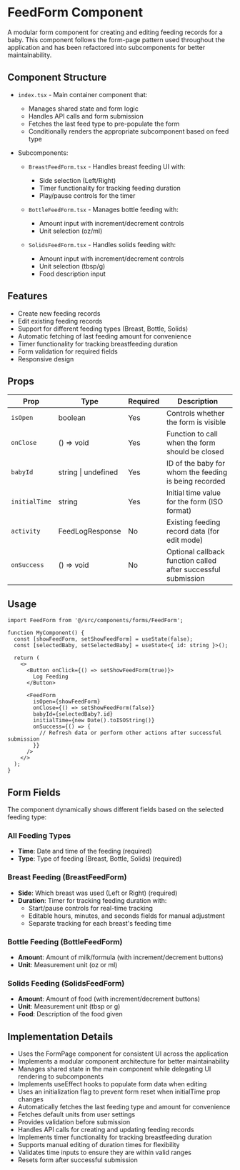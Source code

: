 # FeedForm Component

A modular form component for creating and editing feeding records for a baby. This component follows the form-page pattern used throughout the application and has been refactored into subcomponents for better maintainability.

## Component Structure

- `index.tsx` - Main container component that:
  - Manages shared state and form logic
  - Handles API calls and form submission
  - Fetches the last feed type to pre-populate the form
  - Conditionally renders the appropriate subcomponent based on feed type

- Subcomponents:
  - `BreastFeedForm.tsx` - Handles breast feeding UI with:
    - Side selection (Left/Right)
    - Timer functionality for tracking feeding duration
    - Play/pause controls for the timer
  
  - `BottleFeedForm.tsx` - Manages bottle feeding with:
    - Amount input with increment/decrement controls
    - Unit selection (oz/ml)
  
  - `SolidsFeedForm.tsx` - Handles solids feeding with:
    - Amount input with increment/decrement controls
    - Unit selection (tbsp/g)
    - Food description input

## Features

- Create new feeding records
- Edit existing feeding records
- Support for different feeding types (Breast, Bottle, Solids)
- Automatic fetching of last feeding amount for convenience
- Timer functionality for tracking breastfeeding duration
- Form validation for required fields
- Responsive design

## Props

| Prop | Type | Required | Description |
|------|------|----------|-------------|
| `isOpen` | boolean | Yes | Controls whether the form is visible |
| `onClose` | () => void | Yes | Function to call when the form should be closed |
| `babyId` | string \| undefined | Yes | ID of the baby for whom the feeding is being recorded |
| `initialTime` | string | Yes | Initial time value for the form (ISO format) |
| `activity` | FeedLogResponse | No | Existing feeding record data (for edit mode) |
| `onSuccess` | () => void | No | Optional callback function called after successful submission |

## Usage

```tsx
import FeedForm from '@/src/components/forms/FeedForm';

function MyComponent() {
  const [showFeedForm, setShowFeedForm] = useState(false);
  const [selectedBaby, setSelectedBaby] = useState<{ id: string }>();
  
  return (
    <>
      <Button onClick={() => setShowFeedForm(true)}>
        Log Feeding
      </Button>
      
      <FeedForm
        isOpen={showFeedForm}
        onClose={() => setShowFeedForm(false)}
        babyId={selectedBaby?.id}
        initialTime={new Date().toISOString()}
        onSuccess={() => {
          // Refresh data or perform other actions after successful submission
        }}
      />
    </>
  );
}
```

## Form Fields

The component dynamically shows different fields based on the selected feeding type:

### All Feeding Types
- **Time**: Date and time of the feeding (required)
- **Type**: Type of feeding (Breast, Bottle, Solids) (required)

### Breast Feeding (BreastFeedForm)
- **Side**: Which breast was used (Left or Right) (required)
- **Duration**: Timer for tracking feeding duration with:
  - Start/pause controls for real-time tracking
  - Editable hours, minutes, and seconds fields for manual adjustment
  - Separate tracking for each breast's feeding time

### Bottle Feeding (BottleFeedForm)
- **Amount**: Amount of milk/formula (with increment/decrement buttons)
- **Unit**: Measurement unit (oz or ml)

### Solids Feeding (SolidsFeedForm)
- **Amount**: Amount of food (with increment/decrement buttons)
- **Unit**: Measurement unit (tbsp or g)
- **Food**: Description of the food given

## Implementation Details

- Uses the FormPage component for consistent UI across the application
- Implements a modular component architecture for better maintainability
- Manages shared state in the main component while delegating UI rendering to subcomponents
- Implements useEffect hooks to populate form data when editing
- Uses an initialization flag to prevent form reset when initialTime prop changes
- Automatically fetches the last feeding type and amount for convenience
- Fetches default units from user settings
- Provides validation before submission
- Handles API calls for creating and updating feeding records
- Implements timer functionality for tracking breastfeeding duration
- Supports manual editing of duration times for flexibility
- Validates time inputs to ensure they are within valid ranges
- Resets form after successful submission
